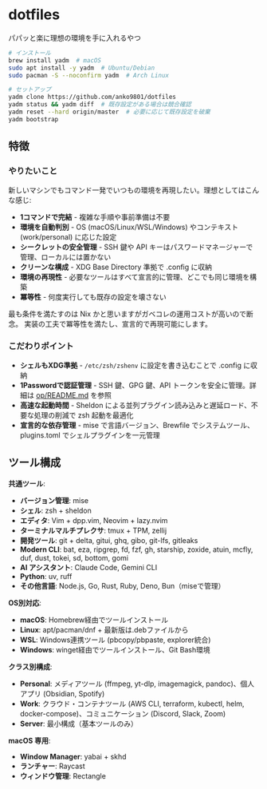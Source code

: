 # dotfiles

パパッと楽に理想の環境を手に入れるやつ

```bash
# インストール
brew install yadm  # macOS
sudo apt install -y yadm  # Ubuntu/Debian  
sudo pacman -S --noconfirm yadm  # Arch Linux

# セットアップ
yadm clone https://github.com/anko9801/dotfiles
yadm status && yadm diff  # 既存設定がある場合は競合確認
yadm reset --hard origin/master  # 必要に応じて既存設定を破棄
yadm bootstrap
```

## 特徴

### やりたいこと

新しいマシンでもコマンド一発でいつもの環境を再現したい。理想としてはこんな感じ:

- **1コマンドで完結** - 複雑な手順や事前準備は不要
- **環境を自動判別** - OS (macOS/Linux/WSL/Windows) やコンテキスト (work/personal) に応じた設定
- **シークレットの安全管理** - SSH 鍵や API キーはパスワードマネージャーで管理、ローカルには置かない
- **クリーンな構成** - XDG Base Directory 準拠で .config に収納
- **環境の再現性** - 必要なツールはすべて宣言的に管理、どこでも同じ環境を構築
- **冪等性** - 何度実行しても既存の設定を壊さない

最も条件を満たすのは Nix かと思いますがガベコレの運用コストが高いので断念。
実装の工夫で冪等性を満たし、宣言的で再現可能にします。


### こだわりポイント

- **シェルもXDG準拠** - `/etc/zsh/zshenv` に設定を書き込むことで .config に収納
- **1Passwordで認証管理** - SSH 鍵、GPG 鍵、API トークンを安全に管理。詳細は [op/README.md](../.config/op/README.md) を参照
- **高速な起動時間** - Sheldon による並列プラグイン読み込みと遅延ロード、不要な処理の削減で zsh 起動を最適化
- **宣言的な依存管理** - mise で言語バージョン、Brewfile でシステムツール、plugins.toml でシェルプラグインを一元管理

## ツール構成

**共通ツール**:
- **バージョン管理**: mise
- **シェル**: zsh + sheldon
- **エディタ**: Vim + dpp.vim, Neovim + lazy.nvim
- **ターミナルマルチプレクサ**: tmux + TPM, zellij
- **開発ツール**: git + delta, gitui, ghq, gibo, git-lfs, gitleaks
- **Modern CLI**: bat, eza, ripgrep, fd, fzf, gh, starship, zoxide, atuin, mcfly, duf, dust, tokei, sd, bottom, gomi
- **AI アシスタント**: Claude Code, Gemini CLI
- **Python**: uv, ruff
- **その他言語**: Node.js, Go, Rust, Ruby, Deno, Bun（miseで管理）

**OS別対応**:
- **macOS**: Homebrew経由でツールインストール
- **Linux**: apt/pacman/dnf + 最新版は.debファイルから
- **WSL**: Windows連携ツール (pbcopy/pbpaste, explorer統合)
- **Windows**: winget経由でツールインストール、Git Bash環境

**クラス別構成**:
- **Personal**: メディアツール (ffmpeg, yt-dlp, imagemagick, pandoc)、個人アプリ (Obsidian, Spotify)
- **Work**: クラウド・コンテナツール (AWS CLI, terraform, kubectl, helm, docker-compose)、コミュニケーション (Discord, Slack, Zoom)
- **Server**: 最小構成（基本ツールのみ）

**macOS 専用**:
- **Window Manager**: yabai + skhd
- **ランチャー**: Raycast
- **ウィンドウ管理**: Rectangle
